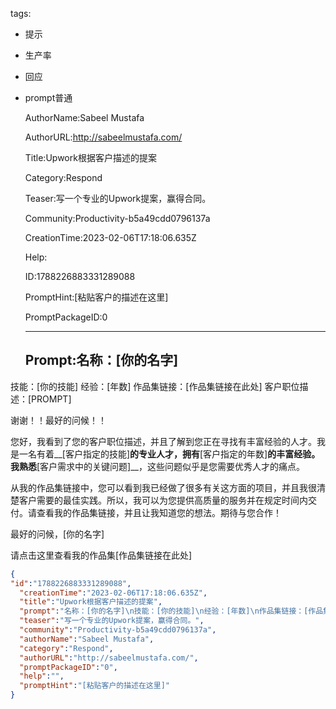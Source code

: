   tags: 
- 提示
- 生产率
- 回应
- prompt普通

  AuthorName:Sabeel Mustafa

  AuthorURL:http://sabeelmustafa.com/

  Title:Upwork根据客户描述的提案

  Category:Respond

  Teaser:写一个专业的Upwork提案，赢得合同。

  Community:Productivity-b5a49cdd0796137a

  CreationTime:2023-02-06T17:18:06.635Z

  Help:

  ID:1788226883331289088

  PromptHint:[粘贴客户的描述在这里]

  PromptPackageID:0

  ---

  ## Prompt:名称：[你的名字]
技能：[你的技能]
经验：[年数]
作品集链接：[作品集链接在此处]
客户职位描述：[PROMPT]

谢谢！！最好的问候！！

您好，我看到了您的客户职位描述，并且了解到您正在寻找有丰富经验的人才。我是一名有着__[客户指定的技能]__的专业人才，拥有__[客户指定的年数]__的丰富经验。我熟悉__[客户需求中的关键问题]__，这些问题似乎是您需要优秀人才的痛点。

从我的作品集链接中，您可以看到我已经做了很多有关这方面的项目，并且我很清楚客户需要的最佳实践。所以，我可以为您提供高质量的服务并在规定时间内交付。请查看我的作品集链接，并且让我知道您的想法。期待与您合作！

最好的问候，[你的名字]

请点击这里查看我的作品集[作品集链接在此处]

  ```json
  {
  "id":"1788226883331289088",
    "creationTime":"2023-02-06T17:18:06.635Z",
    "title":"Upwork根据客户描述的提案",
    "prompt":"名称：[你的名字]\n技能：[你的技能]\n经验：[年数]\n作品集链接：[作品集链接在此处]\n客户职位描述：[PROMPT]\n\n谢谢！！最好的问候！！\n\n您好，我看到了您的客户职位描述，并且了解到您正在寻找有丰富经验的人才。我是一名有着__[客户指定的技能]__的专业人才，拥有__[客户指定的年数]__的丰富经验。我熟悉__[客户需求中的关键问题]__，这些问题似乎是您需要优秀人才的痛点。\n\n从我的作品集链接中，您可以看到我已经做了很多有关这方面的项目，并且我很清楚客户需要的最佳实践。所以，我可以为您提供高质量的服务并在规定时间内交付。请查看我的作品集链接，并且让我知道您的想法。期待与您合作！\n\n最好的问候，[你的名字]\n\n请点击这里查看我的作品集[作品集链接在此处]",
    "teaser":"写一个专业的Upwork提案，赢得合同。",
    "community":"Productivity-b5a49cdd0796137a",
    "authorName":"Sabeel Mustafa",
    "category":"Respond",
    "authorURL":"http://sabeelmustafa.com/",
    "promptPackageID":"0",
    "help":"",
    "promptHint":"[粘贴客户的描述在这里]"
  }
  ```
